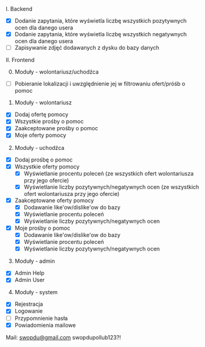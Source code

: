 I. Backend
- [x] Dodanie zapytania, które wyświetla liczbę wszystkich pozytywnych ocen dla danego usera
- [x] Dodanie zapytania, które wyświetla liczbę wszystkich negatywnych ocen dla danego usera
- [ ] Zapisywanie zdjęć dodawanych z dysku do bazy danych

II. Frontend

0. Moduły - wolontariusz/uchodźca
- [ ] Pobieranie lokalizacji i uwzględnienie jej w filtrowaniu ofert/próśb o pomoc

1. Moduły - wolontariusz

- [x] Dodaj ofertę pomocy
- [x] Wszystkie prośby o pomoc
- [x] Zaakceptowane prośby o pomoc
- [x] Moje oferty pomocy

2. Moduły - uchodźca

- [x] Dodaj prośbę o pomoc
- [x] Wszystkie oferty pomocy
  - [x] Wyświetlanie procentu poleceń (ze wszystkich ofert wolontariusza przy jego ofercie)
  - [x] Wyświetlanie liczby pozytywnych/negatywnych ocen (ze wszystkich ofert wolontariusza przy jego ofercie)
- [x] Zaakceptowane oferty pomocy
  - [x] Dodawanie like'ow/dislike'ow do bazy
  - [x] Wyświetlanie procentu poleceń
  - [x] Wyświetlanie liczby pozytywnych/negatywnych ocen
- [x] Moje prośby o pomoc
  - [x] Dodawanie like'ow/dislike'ow do bazy
  - [x] Wyświetlanie procentu poleceń
  - [x] Wyświetlanie liczby pozytywnych/negatywnych ocen

3. Moduły - admin

- [x] Admin Help
- [x] Admin User

4. Moduły - system

- [x] Rejestracja
- [x] Logowanie
- [ ] Przypomnienie hasła
- [x] Powiadomienia mailowe

Mail:
swopdu@gmail.com
swopdupollub123?!
